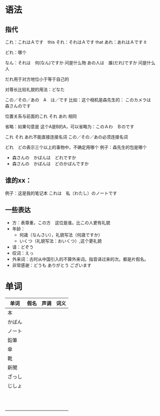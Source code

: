 # 语法

## 指代
これ：これはＡです　this
それ：それはＡです    that
あれ：あれはＡです    it

どれ：哪个

なん：それは　何(なん)ですか       问是什么物
あの人は　誰(だれ)ですか    问是什么人

だれ用于对方地位小于等于自己的

对尊长比较礼貌的用法：どなた

この／その／あの　A　は／です
比如：这个相机是森先生的：
このカメラは　森さんのです

位置关系与前面的これ それ あれ 相同

省略：如果句意是 这个A是B的A，可以省略为：このＡわ　Ｂのです

これ それ あれ不能直接连接名词
この／その／あの必须连接名词

どれ　どの表示三个以上的事物中，不确定用哪个
例子：森先生的包是哪个
- 森さんの　かばんは　どれですか
- 森さんの　かばんは　どのかばんですか

## 谁的xx：
例子：这是我的笔记本
これは　私（わたし）のノートです


## 一些表达
- 方：表尊重，この方　这位是谁。比この人更有礼貌
- 年龄：
	- 何歳（なんさい），礼貌写法（何歳ですか）
	- いくつ（礼貌写法：おいくつ）,这个更礼貌
- 请：どぞう
- 叹词：えっ
- 外来词：古时从中国引入的不算外来词。指音译过来的次。都是片假名。
- 非常感谢：どうも ありがとう ございます
# 单词
| 单词  | 假名  | 声调  | 词义  |
| --- | --- | --- | --- |
| 本    |     |     |     |
|  かばん   |     |     |     |
|   ノート  |     |     |     |
|   鉛筆  |     |     |     |
|  傘   |     |     |     |
|  靴   |     |     |     |
| 新聞   |     |     |     |
|  ざっし  |     |     |     |
|   じしょ  |     |     |     |
|     |     |     |     |
|     |     |     |     |
|     |     |     |     |
|     |     |     |     |
|     |     |     |     |
|     |     |     |     |
|     |     |     |     |
|     |     |     |     |
|     |     |     |     |
|     |     |     |     |
|     |     |     |     |


